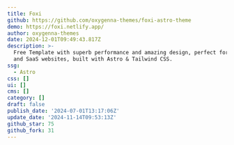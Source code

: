 ```yaml
---
title: Foxi
github: https://github.com/oxygenna-themes/foxi-astro-theme
demo: https://foxi.netlify.app/
author: oxygenna-themes
date: 2024-12-01T09:49:43.817Z
description: >-
  Free Template with superb performance and amazing design, perfect for startups
  and SaaS websites, built with Astro & Tailwind CSS.
ssg:
  - Astro
css: []
ui: []
cms: []
category: []
draft: false
publish_date: '2024-07-01T13:17:06Z'
update_date: '2024-11-14T09:53:13Z'
github_star: 75
github_fork: 31
---
```

